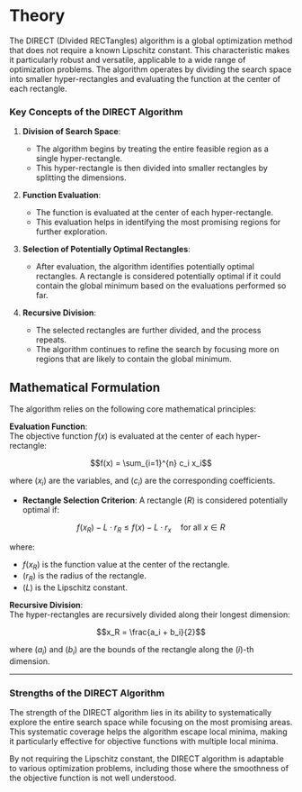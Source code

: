 # Theory
 
The DIRECT (DIvided RECTangles) algorithm is a global optimization method that does not require a known Lipschitz constant. This characteristic makes it particularly robust and versatile, applicable to a wide range of optimization problems. The algorithm operates by dividing the search space into smaller hyper-rectangles and evaluating the function at the center of each rectangle.

### Key Concepts of the DIRECT Algorithm

1. **Division of Search Space**:
   - The algorithm begins by treating the entire feasible region as a single hyper-rectangle.
   - This hyper-rectangle is then divided into smaller rectangles by splitting the dimensions.

2. **Function Evaluation**:
   - The function is evaluated at the center of each hyper-rectangle.
   - This evaluation helps in identifying the most promising regions for further exploration.

3. **Selection of Potentially Optimal Rectangles**:
   - After evaluation, the algorithm identifies potentially optimal rectangles. A rectangle is considered potentially optimal if it could contain the global minimum based on the evaluations performed so far.

4. **Recursive Division**:
   - The selected rectangles are further divided, and the process repeats.
   - The algorithm continues to refine the search by focusing more on regions that are likely to contain the global minimum.

## Mathematical Formulation
The algorithm relies on the following core mathematical principles:

**Evaluation Function**:  
The objective function $f(x)$ is evaluated at the center of each hyper-rectangle:

```math
f(x) = \sum_{i=1}^{n} c_i x_i
```

where ($x_i$) are the variables, and ($c_i$) are the corresponding coefficients.

- **Rectangle Selection Criterion**:
  A rectangle ($R$) is considered potentially optimal if:
```math
  f(x_R) - L \cdot r_R \leq f(x) - L \cdot r_x \quad \text{for all } x \in R
```
  where:
  - $f(x_R)$ is the function value at the center of the rectangle.
  - ($r_R$) is the radius of the rectangle.
  -  ($L$) is the Lipschitz constant.

**Recursive Division**:  
The hyper-rectangles are recursively divided along their longest dimension:

```math
x_R = \frac{a_i + b_i}{2}
```

where ($a_i$) and ($b_i$) are the bounds of the rectangle along the ($i$)-th dimension.

---

### Strengths of the DIRECT Algorithm

The strength of the DIRECT algorithm lies in its ability to systematically explore the entire search space while focusing on the most promising areas. This systematic coverage helps the algorithm escape local minima, making it particularly effective for objective functions with multiple local minima.

By not requiring the Lipschitz constant, the DIRECT algorithm is adaptable to various optimization problems, including those where the smoothness of the objective function is not well understood.
